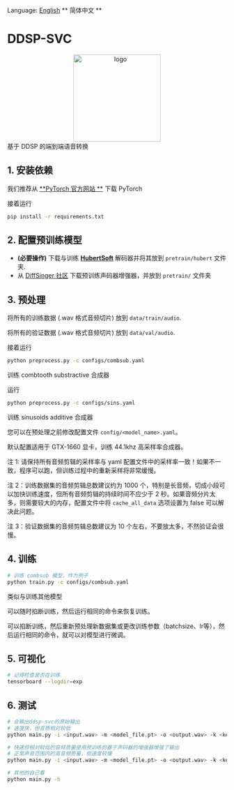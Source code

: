Language: [English](./README.md) ** 简体中文 **
# DDSP-SVC
<div align="center">
<img src="https://storage.googleapis.com/ddsp/github_images/ddsp_logo.png" width="200px" alt="logo"></img>
</div>
基于 DDSP 的端到端语音转换

## 1. 安装依赖
我们推荐从 [**PyTorch 官方网站 **](https://pytorch.org/) 下载 PyTorch

接着运行
```bash
pip install -r requirements.txt 
```
## 2. 配置预训练模型
- **(必要操作)** 下载与训练 [**HubertSoft**](https://github.com/bshall/hubert/releases/download/v0.1/hubert-soft-0d54a1f4.pt) 解码器并将其放到 `pretrain/hubert` 文件夹.
-  从 [DiffSinger 社区](https://openvpi.github.io/vocoders) 下载预训练声码器增强器，并放到 `pretrain/` 文件夹
## 3. 预处理

将所有的训练数据 (.wav 格式音频切片) 放到 `data/train/audio`.

将所有的验证数据 (.wav 格式音频切片) 放到 `data/val/audio`.

接着运行
```bash
python preprocess.py -c configs/combsub.yaml
```

训练 combtooth substractive 合成器


运行

```bash
python preprocess.py -c configs/sins.yaml
```
训练 sinusoids additive 合成器

您可以在预处理之前修改配置文件 `config/<model_name>.yaml`。

默认配置适用于 GTX-1660 显卡，训练 44.1khz 高采样率合成器。

注 1: 请保持所有音频剪辑的采样率与 yaml 配置文件中的采样率一致！如果不一致，程序可以跑，但训练过程中的重新采样将非常缓慢。

注 2：训练数据集的音频剪辑总数建议约为 1000 个，特别是长音频，切成小段可以加快训练速度，但所有音频剪辑的持续时间不应少于 2 秒。如果音频分片太多，则需要较大的内存，配置文件中将 `cache_all_data` 选项设置为 false 可以解决此问题。

注 3：验证数据集的音频剪辑总数建议为 10 个左右，不要放太多，不然验证会很慢。

## 4. 训练
```bash
# 训练 combsub 模型，作为例子 
python train.py -c configs/combsub.yaml
```

类似与训练其他模型

可以随时掐断训练，然后运行相同的命令来恢复训练。

可以掐断训练，然后重新预处理新数据集或更改训练参数（batchsize、lr等），然后运行相同的命令，就可以对模型进行微调。
## 5. 可视化
```bash
# 记得检查是否在训练
tensorboard --logdir=exp
```
## 6. 测试
```bash
# 会输出ddsp-svc的原始输出
# 速度快，但音质相对较低
python main.py -i <input.wav> -m <model_file.pt> -o <output.wav> -k <keychange (semitones)>
```
```bash
# 快速但相对较低的音频质量使用预训练的基于声码器的增强器增强了输出
# 正常声音范围内的高音频质量，但速度较慢
python main.py -i <input.wav> -m <model_file.pt> -o <output.wav> -k <keychange (semitones)> -e true
```
```bash
# 其他的自己看
python main.py -h
```

